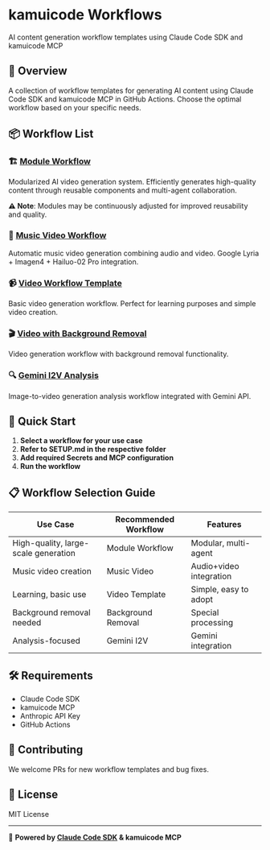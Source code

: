 # kamuicode Workflows

AI content generation workflow templates using Claude Code SDK and kamuicode MCP

## 🌟 Overview

A collection of workflow templates for generating AI content using Claude Code SDK and kamuicode MCP in GitHub Actions. Choose the optimal workflow based on your specific needs.

## 📦 Workflow List

### 🏗️ [Module Workflow](./module-workflow/)
Modularized AI video generation system. Efficiently generates high-quality content through reusable components and multi-agent collaboration.

**⚠️ Note**: Modules may be continuously adjusted for improved reusability and quality.

### 🎵 [Music Video Workflow](./music-video-workflow/)
Automatic music video generation combining audio and video. Google Lyria + Imagen4 + Hailuo-02 Pro integration.

### 📹 [Video Workflow Template](./video-workflow-template/)
Basic video generation workflow. Perfect for learning purposes and simple video creation.

### 🎬 [Video with Background Removal](./video-background-removal-workflow/)
Video generation workflow with background removal functionality.

### 🔍 [Gemini I2V Analysis](./gemini-i2v-workflow/)
Image-to-video generation analysis workflow integrated with Gemini API.

## 🚀 Quick Start

1. **Select a workflow for your use case**
2. **Refer to SETUP.md in the respective folder**
3. **Add required Secrets and MCP configuration**
4. **Run the workflow**

## 📋 Workflow Selection Guide

| Use Case | Recommended Workflow | Features |
|----------|---------------------|----------|
| High-quality, large-scale generation | Module Workflow | Modular, multi-agent |
| Music video creation | Music Video | Audio+video integration |
| Learning, basic use | Video Template | Simple, easy to adopt |
| Background removal needed | Background Removal | Special processing |
| Analysis-focused | Gemini I2V | Gemini integration |

## 🛠️ Requirements

- Claude Code SDK
- kamuicode MCP
- Anthropic API Key
- GitHub Actions

## 🤝 Contributing

We welcome PRs for new workflow templates and bug fixes.

## 📄 License

MIT License

---

🤖 **Powered by [Claude Code SDK](https://docs.anthropic.com/en/docs/claude-code) & kamuicode MCP**